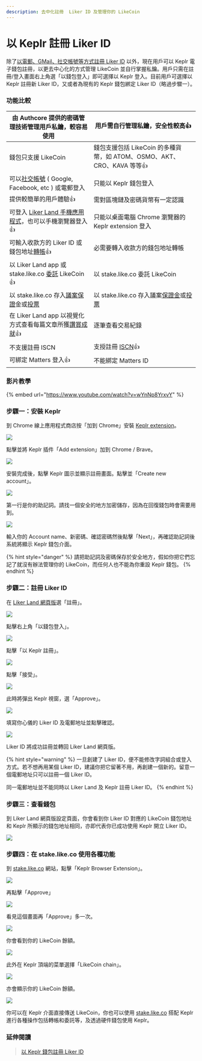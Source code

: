 ```yaml
---
description: 去中化註冊  Liker ID 及管理你的 LikeCoin
---
```


# 以 Keplr 註冊 Liker ID

除了[以電郵、GMail、社交帳號等方式註冊 Liker ID](register.md) 以外，現在用戶可以 Keplr 電子錢包註冊，以更去中心化的方式管理 LikeCoin 並自行掌握私鑰。用戶只需在註冊/登入畫面右上角選「以錢包登入」即可選擇以 Keplr 登入。目前用戶可選擇以 Keplr 註冊新 Liker ID，又或者為現有的 Keplr 錢包綁定 Liker ID（略過步驟一）。 

### 功能比較

| 由 Authcore 提供的密碼管理技術管理用戶私鑰，較容易使用                                                                                    | 用戶需自行管理私鑰，安全性較高:thumbsup:                                                                                           |
| ------------------------------------------------------------------------------------------------------------------- | ------------------------------------------------------------------------------------------------------------------- |
| 錢包只支援 LikeCoin                                                                                                      | 錢包支援包括 LikeCoin 的多種貨幣，如 ATOM、OSMO、AKT、CRO、KAVA 等等:thumbsup:                                                         |
| 可以[社交帳號](social-media-logins.md) ( Google, Facebook, etc ) 或電郵登入                                                    | 只能以 Keplr 錢包登入                                                                                                      |
| 提供較簡單的用戶體驗:thumbsup:                                                                                                | 需對區塊鏈及密碼貨幣有一定認識                                                                                                     |
| 可登入 [Liker Land 手機應用程式](https://liker.land/getapp)，也可以手機瀏覽器登入:thumbsup:                                             | 只能以桌面電腦 Chrome 瀏覽器的 Keplr extension 登入                                                                              |
| 可輸入收款方的 Liker ID 或錢包地址[轉帳](../../guides/wallet/like-pay.md):thumbsup:                                               | 必需要轉入收款方的錢包地址轉帳                                                                                                     |
| 以 Liker Land app 或 stake.like.co [委託](../../guides/stake/) LikeCoin:thumbsup:                                       | 以 stake.like.co 委託 LikeCoin                                                                                         |
| 以 stake.like.co 存入[議案保證](../../guides/governance/proposal-deposit.md)金或[投票](../../guides/governance/direct-vote.md) | 以 stake.like.co 存入議案[保證金](../../guides/governance/proposal-deposit.md)或[投票](../../guides/governance/direct-vote.md) |
| 在 Liker Land app 以視覺化方式查看每篇文章所獲[讚賞成就](../creatortools/rewards/):thumbsup:                                           | 逐筆查看交易紀錄                                                                                                            |
| 不支援註冊 ISCN                                                                                                          | 支授註冊 [ISCN](../../guides/decentralized-publishing/app.like.co.md):thumbsup:                                         |
| 可綁定 Matters 登入:thumbsup:                                                                                            | 不能綁定 Matters ID                                                                                                     |

### 影片教學

{% embed url="https://www.youtube.com/watch?v=wYnNp8YrxvY" %}

### 步驟一：安裝 Keplr

到 Chrome 線上應用程式商店按「加到 Chrome」安裝 [Keplr extension](https://chrome.google.com/webstore/detail/keplr/dmkamcknogkgcdfhhbddcghachkejeap)。

![](../../.gitbook/assets/keplr01.png)

點擊並將 Keplr 插件「Add extension」加到 Chrome / Brave。

![](../../.gitbook/assets/keplr02.png)

安裝完成後，點擊 Keplr 圖示並顯示註冊畫面。點擊並「Create new account」。

![](../../.gitbook/assets/keplr03.png)

第一行是你的助記詞。請找一個安全的地方加密儲存，因為在回復錢包時會需要用到。

![](../../.gitbook/assets/keplr04.png)

輸入你的 Account name、新密碼、確認密碼然後點擊「Next」，再確認助記詞後系統將顯示 Keplr 錢包介面。

{% hint style="danger" %}
請把助記詞及密碼保存於安全地方，假如你把它們忘記了就沒有辦法管理你的 LikeCoin，而任何人也不能為你重設 Keplr 錢包。
{% endhint %}

### 步驟二：註冊 Liker ID

在 [Liker Land 網頁版](https://liker.land)選「註冊」。

![](../../.gitbook/assets/keplr-liker-id-00.png)

點擊右上角「以錢包登入」。

![](../../.gitbook/assets/keplr-liker-id-01.png)

點擊「以 Keplr 註冊」。

![](../../.gitbook/assets/keplr-liker-id-02.png)

點擊「接受」。

![](../../.gitbook/assets/keplr-liker-id-03-en.png)

此時將彈出 Keplr 視窗，選「Approve」。

![](../../.gitbook/assets/keplr-liker-id-04.png)

填寫你心儀的 Liker ID 及電郵地址並點擊確認。

![](../../.gitbook/assets/keplr-liker-id-05.png)

Liker ID 將成功註冊並轉回 Liker Land 網頁版。

{% hint style="warning" %}
一旦創建了 Liker ID，便不能修改字詞組合或登入方式。若不想再用某個 Liker ID，建議你把它留著不用，再創建一個新的。留意一個電郵地址只可以註冊一個 Liker ID。

同一電郵地址並不能同時以 Liker Land 及 Keplr 註冊 Liker ID。
{% endhint %}

### 步驟三：查看錢包

到 Liker Land 網頁版設定頁面，你會看到你 Liker ID 對應的 LikeCoin 錢包地址和 Keplr 所顯示的錢包地址相同，亦即代表你已成功使用 Keplr 開立 Liker ID。

![](../../.gitbook/assets/keplr-liker-id-06.png)

### 步驟四：在 stake.like.co 使用各種功能

到 [stake.like.co](http://stake.like.co) 網站，點擊「Keplr Browser Extension」。

![](../../.gitbook/assets/keplr06.png)

再點擊「Approve」

![](../../.gitbook/assets/keplr07.png)

看見這個畫面再「Approve」多一次。

![](../../.gitbook/assets/keplr08.png)

你會看到你的 LikeCoin 餘額。

![](../../.gitbook/assets/keplr09.png)

此外在 Keplr 頂端的菜單選擇「LikeCoin chain」。

![](<../../.gitbook/assets/keplr-liker-id-07 (1).png>)

亦會顯示你的 LikeCoin 餘額。

![](../../.gitbook/assets/keplr-liker-id-08.png)

你可以在 Keplr 介面直接傳送 LikeCoin，你也可以使用 [stake.like.co](http://stake.like.co) 搭配 Keplr 進行各種操作包括轉帳和委託等，及透過硬件錢包使用 Keplr。

### 延伸閱讀

> [以 Keplr 錢包註冊 Liker ID> ](https://matters.news/@likecoin/%E4%BB%A5-keplr-%E9%8C%A2%E5%8C%85%E8%A8%BB%E5%86%8A-liker-id-bafyreidnwfvgapbpgfjgvayj4nqdodnldk3wm6x4hakw7yq2yytpzbuamu)
